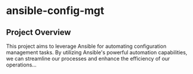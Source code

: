 # ansible-config-mgt

## Project Overview

This project aims to leverage Ansible for automating configuration management tasks. By utilizing Ansible's powerful automation capabilities, we can streamline our processes and enhance the efficiency of our operations...
